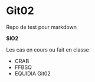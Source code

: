 # Git02
Repo de test pour markdown

**SIO2**

Les cas en cours ou fait en classe

* CRAB
* FFBSQ
* EQUIDIA
Git02
